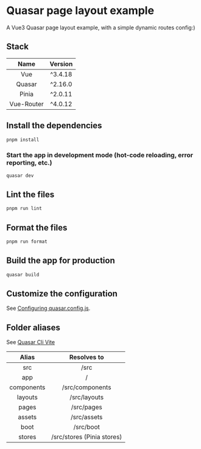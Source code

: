 # Quasar page layout example

A Vue3 Quasar page layout example, with a simple dynamic routes config:)

## Stack

|    Name    | Version |
|:----------:|:-------:|
|    Vue     | ^3.4.18 |
|   Quasar   | ^2.16.0 |
|   Pinia    | ^2.0.11 |
| Vue-Router | ^4.0.12 |

## Install the dependencies

```bash
pnpm install
```

### Start the app in development mode (hot-code reloading, error reporting, etc.)

```bash
quasar dev
```

## Lint the files

```bash
pnpm run lint
```

## Format the files

```bash
pnpm run format
```

## Build the app for production

```bash
quasar build
```

## Customize the configuration

See [Configuring quasar.config.js](https://v2.quasar.dev/quasar-cli-vite/quasar-config-js).

## Folder aliases

See [Quasar Cli Vite](https://quasar.dev/quasar-cli-vite/handling-vite#folder-aliases)

|   Alias    |        Resolves to         |
|:----------:|:--------------------------:|
|    src     |            /src            |
|    app     |             /              |
| components |      /src/components       |
|  layouts   |        /src/layouts        |
|   pages    |         /src/pages         |
|   assets   |        /src/assets         |
|    boot    |         /src/boot          |
|   stores   | /src/stores (Pinia stores) |
